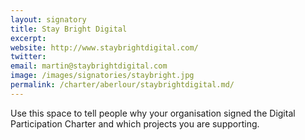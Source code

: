 ```yaml
---
layout: signatory
title: Stay Bright Digital
excerpt: 
website: http://www.staybrightdigital.com/
twitter: 
email: martin@staybrightdigital.com
image: /images/signatories/staybright.jpg
permalink: /charter/aberlour/staybrightdigital.md/ 
---
```



Use this space to tell people why your organisation signed the Digital Participation Charter and which projects you are supporting.
